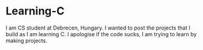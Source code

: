 # Learning-C
I am CS student at Debrecen, Hungary. I wanted to post the projects that I build as I am learning C. I apologise if the code sucks, I am trying to learn by making projects. 

